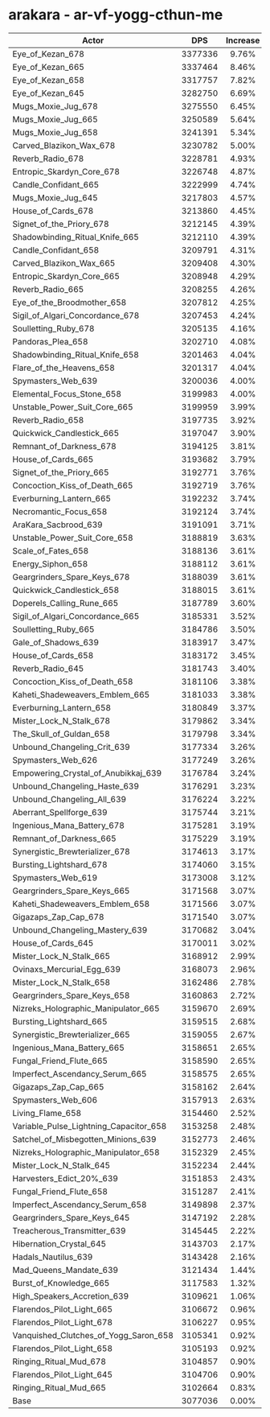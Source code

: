 # arakara - ar-vf-yogg-cthun-me
| Actor | DPS | Increase |
|---|:---:|:---:|
|Eye_of_Kezan_678|3377336|9.76%|
|Eye_of_Kezan_665|3337464|8.46%|
|Eye_of_Kezan_658|3317757|7.82%|
|Eye_of_Kezan_645|3282750|6.69%|
|Mugs_Moxie_Jug_678|3275550|6.45%|
|Mugs_Moxie_Jug_665|3250589|5.64%|
|Mugs_Moxie_Jug_658|3241391|5.34%|
|Carved_Blazikon_Wax_678|3230782|5.00%|
|Reverb_Radio_678|3228781|4.93%|
|Entropic_Skardyn_Core_678|3226748|4.87%|
|Candle_Confidant_665|3222999|4.74%|
|Mugs_Moxie_Jug_645|3217803|4.57%|
|House_of_Cards_678|3213860|4.45%|
|Signet_of_the_Priory_678|3212145|4.39%|
|Shadowbinding_Ritual_Knife_665|3212110|4.39%|
|Candle_Confidant_658|3209791|4.31%|
|Carved_Blazikon_Wax_665|3209408|4.30%|
|Entropic_Skardyn_Core_665|3208948|4.29%|
|Reverb_Radio_665|3208255|4.26%|
|Eye_of_the_Broodmother_658|3207812|4.25%|
|Sigil_of_Algari_Concordance_678|3207453|4.24%|
|Soulletting_Ruby_678|3205135|4.16%|
|Pandoras_Plea_658|3202710|4.08%|
|Shadowbinding_Ritual_Knife_658|3201463|4.04%|
|Flare_of_the_Heavens_658|3201317|4.04%|
|Spymasters_Web_639|3200036|4.00%|
|Elemental_Focus_Stone_658|3199983|4.00%|
|Unstable_Power_Suit_Core_665|3199959|3.99%|
|Reverb_Radio_658|3197735|3.92%|
|Quickwick_Candlestick_665|3197047|3.90%|
|Remnant_of_Darkness_678|3194125|3.81%|
|House_of_Cards_665|3193682|3.79%|
|Signet_of_the_Priory_665|3192771|3.76%|
|Concoction_Kiss_of_Death_665|3192719|3.76%|
|Everburning_Lantern_665|3192232|3.74%|
|Necromantic_Focus_658|3192124|3.74%|
|AraKara_Sacbrood_639|3191091|3.71%|
|Unstable_Power_Suit_Core_658|3188819|3.63%|
|Scale_of_Fates_658|3188136|3.61%|
|Energy_Siphon_658|3188112|3.61%|
|Geargrinders_Spare_Keys_678|3188039|3.61%|
|Quickwick_Candlestick_658|3188015|3.61%|
|Doperels_Calling_Rune_665|3187789|3.60%|
|Sigil_of_Algari_Concordance_665|3185331|3.52%|
|Soulletting_Ruby_665|3184786|3.50%|
|Gale_of_Shadows_639|3183917|3.47%|
|House_of_Cards_658|3183172|3.45%|
|Reverb_Radio_645|3181743|3.40%|
|Concoction_Kiss_of_Death_658|3181106|3.38%|
|Kaheti_Shadeweavers_Emblem_665|3181033|3.38%|
|Everburning_Lantern_658|3180849|3.37%|
|Mister_Lock_N_Stalk_678|3179862|3.34%|
|The_Skull_of_Guldan_658|3179798|3.34%|
|Unbound_Changeling_Crit_639|3177334|3.26%|
|Spymasters_Web_626|3177249|3.26%|
|Empowering_Crystal_of_Anubikkaj_639|3176784|3.24%|
|Unbound_Changeling_Haste_639|3176291|3.23%|
|Unbound_Changeling_All_639|3176224|3.22%|
|Aberrant_Spellforge_639|3175744|3.21%|
|Ingenious_Mana_Battery_678|3175281|3.19%|
|Remnant_of_Darkness_665|3175229|3.19%|
|Synergistic_Brewterializer_678|3174613|3.17%|
|Bursting_Lightshard_678|3174060|3.15%|
|Spymasters_Web_619|3173008|3.12%|
|Geargrinders_Spare_Keys_665|3171568|3.07%|
|Kaheti_Shadeweavers_Emblem_658|3171566|3.07%|
|Gigazaps_Zap_Cap_678|3171540|3.07%|
|Unbound_Changeling_Mastery_639|3170682|3.04%|
|House_of_Cards_645|3170011|3.02%|
|Mister_Lock_N_Stalk_665|3168912|2.99%|
|Ovinaxs_Mercurial_Egg_639|3168073|2.96%|
|Mister_Lock_N_Stalk_658|3162486|2.78%|
|Geargrinders_Spare_Keys_658|3160863|2.72%|
|Nizreks_Holographic_Manipulator_665|3159670|2.69%|
|Bursting_Lightshard_665|3159515|2.68%|
|Synergistic_Brewterializer_665|3159055|2.67%|
|Ingenious_Mana_Battery_665|3158651|2.65%|
|Fungal_Friend_Flute_665|3158590|2.65%|
|Imperfect_Ascendancy_Serum_665|3158575|2.65%|
|Gigazaps_Zap_Cap_665|3158162|2.64%|
|Spymasters_Web_606|3157913|2.63%|
|Living_Flame_658|3154460|2.52%|
|Variable_Pulse_Lightning_Capacitor_658|3153258|2.48%|
|Satchel_of_Misbegotten_Minions_639|3152773|2.46%|
|Nizreks_Holographic_Manipulator_658|3152329|2.45%|
|Mister_Lock_N_Stalk_645|3152234|2.44%|
|Harvesters_Edict_20%_639|3151853|2.43%|
|Fungal_Friend_Flute_658|3151287|2.41%|
|Imperfect_Ascendancy_Serum_658|3149898|2.37%|
|Geargrinders_Spare_Keys_645|3147192|2.28%|
|Treacherous_Transmitter_639|3145445|2.22%|
|Hibernation_Crystal_645|3143703|2.17%|
|Hadals_Nautilus_639|3143428|2.16%|
|Mad_Queens_Mandate_639|3121434|1.44%|
|Burst_of_Knowledge_665|3117583|1.32%|
|High_Speakers_Accretion_639|3109621|1.06%|
|Flarendos_Pilot_Light_665|3106672|0.96%|
|Flarendos_Pilot_Light_678|3106227|0.95%|
|Vanquished_Clutches_of_Yogg_Saron_658|3105341|0.92%|
|Flarendos_Pilot_Light_658|3105193|0.92%|
|Ringing_Ritual_Mud_678|3104857|0.90%|
|Flarendos_Pilot_Light_645|3104706|0.90%|
|Ringing_Ritual_Mud_665|3102664|0.83%|
|Base|3077036|0.00%|
